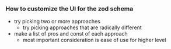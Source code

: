 ### How to customize the UI for the zod schema

- try picking two or more approaches
  - try picking approaches that are radically different
- make a list of pros and const of each approach
  - most important consideration is ease of use for higher level

